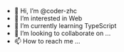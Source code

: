 - 👋 Hi, I’m @coder-zhc
- 👀 I’m interested in Web
- 🌱 I’m currently learning TypeScript
- 💞️ I’m looking to collaborate on ...
- 📫 How to reach me ...

<!---
coder-zhc/coder-zhc is a ✨ special ✨ repository because its `README.md` (this file) appears on your GitHub profile.
You can click the Preview link to take a look at your changes.
--->
